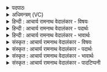 <details><summary>पदपाठः</summary>

आ꣢। ते꣣। अग्ने। ऋचा꣢। ह꣣विः꣢। शु꣣क्र꣡स्य꣢। ज्यो꣣तिषः। पते। सु꣡श्च꣢꣯न्द्र। सु। च꣣न्द्र। द꣡स्म꣢꣯। वि꣡श्प꣢꣯ते। ह꣡व्य꣢꣯वाट्। ह꣡व्य꣢꣯। वा꣣ट्। तु꣡भ्य꣢꣯म्। हू꣣यते। इ꣡ष꣢꣯म्। स्तो꣣तृ꣡भ्यः꣢। आ। भ꣣र। १०२३।
</details>

<details><summary>अधिमन्त्रम् (VC)</summary>

- अग्निः
- वसुश्रुत आत्रेयः
- पङ्क्तिः
- पञ्चमः
</details>

<details><summary>हिन्दी : आचार्य रामनाथ वेदालंकार - विषयः</summary>

अगले मन्त्र में आचार्य के अधीन निवास करता हुआ शिष्य यज्ञाग्नि में हवि की आहुति देता हुआ कहता है।
</details>

<details><summary>हिन्दी : आचार्य रामनाथ वेदालंकार - पदार्थः</summary>

पदार्थान्वयभाषाः -  हे (शुक्रस्य) दीप्त (ज्योतिषः) तेज के (पते) स्वामिन् ! यह (ते) तेरे लिए (ऋचा) वेदमन्त्र के उच्चारण के साथ (हविः) हवि है। हे (सुश्चन्द्र) उत्तम आह्लाद देनेवाले, (दस्म) रोगों को नष्ट करनेवाले, (विश्पते) प्रजापालक, (हव्यवाट्) होमी हुई हवि को जलाकर सूक्ष्म करके वायु के माध्यम से स्थानान्तर में पहुँचानेवाले (अग्ने) यज्ञाग्नि ! (तुभ्यम्) तेरे लिए,यह हवि (हूयते) होमी जा रही है। तू (स्तोतृभ्यः) मन्त्रपाठ द्वारा तेरे गुणवर्णन में तत्पर हम लोगों के लिए (इषम्) अभीष्ट आरोग्य आदि (आ भर) प्रदान कर ॥२॥
</details>

<details><summary>हिन्दी : आचार्य रामनाथ वेदालंकार - भावार्थः</summary>

भावार्थभाषाः -  गुरुकुल में विद्या पढ़ने के लिए निवास करते हुए सब छात्र नियम से प्रातः-सायम् अग्निहोत्र करते हुए वायुशुद्धि द्वारा आरोग्य आदि को और तेजस्विता को प्राप्त कर सुखी होवें ॥२॥
</details>

<details><summary>संस्कृत : आचार्य रामनाथ वेदालंकार - विषयः</summary>

अथाचार्याधीनो वसन् शिष्यो यज्ञाग्नौ हविर्जुह्वदाह।
</details>

<details><summary>संस्कृत : आचार्य रामनाथ वेदालंकार - पदार्थः</summary>

पदार्थान्वयभाषाः -  हे (शुक्रस्य) दीप्तस्य (ज्योतिषः) तेजसः (पते) स्वामिन् ! इदम्(ते)तुभ्यम् (ऋचा) वेदमन्त्रोच्चारणेन सह (हविः) होतव्यं द्रव्यम् अस्ति। हे (सुश्चन्द्र) स्वाह्लादक,[सुचन्द्र इति प्राप्ते ‘ह्रस्वाच्चन्द्रोत्तरपदे मन्त्रे। अ० ६।१।१५१’ इत्यनेन सुडागमः। चन्द्रः चदि आह्लादने दीप्तौ च इति धातोः ‘स्फायितञ्चि’ उ० २।१३ इति रक् प्रत्ययः।] (दस्म) रोगाणामुपक्षपयितः (विश्पते) प्रजापालक, (हव्यवाट्) हव्यं द्रव्यं हुतं दाहेन सूक्ष्मीकृत्य वहति वायुमाध्यमेन स्थानानन्तरं प्रापयतीति तथाविध (अग्ने) यज्ञवह्ने ! (तुभ्यम्) त्वदर्थम्,एतद् हविः(हूयते) प्रदीयते। त्वम् (स्तोतृभ्यः) मन्त्रपाठद्वारा त्वद्गुणवर्णनपरेभ्यः अस्मभ्यम् (इषम्) अभीष्टम् आरोग्यादिकम् (आ भर) आहर,प्रयच्छ ॥२॥२
</details>

<details><summary>संस्कृत : आचार्य रामनाथ वेदालंकार - भावार्थः</summary>

भावार्थभाषाः -  गुरुकुले विद्याध्ययनाय वसन्तः सर्वे छात्रा नियमेन प्रातःसायमग्निहोत्रं कुर्वन्तो वायुशुद्ध्यारोग्यादिकं तेजस्वितां च प्राप्य सुखिनः सन्तु ॥२॥
</details>

<details><summary>संस्कृत : आचार्य रामनाथ वेदालंकार - पादटिप्पनी</summary>

टिप्पणी:   १. ऋ० ५।६।५, ‘ज्योतिषस्पते’ इत्यत्र ‘शोचिषस्पते’। २. ऋग्भाष्ये दयानन्दर्षिर्मन्त्रमिमं विद्वद्विषये व्याख्यातवान्।
</details>